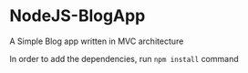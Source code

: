 # NodeJS-BlogApp
A Simple Blog app written in MVC architecture

In order to add the dependencies, run ```npm install``` command 
